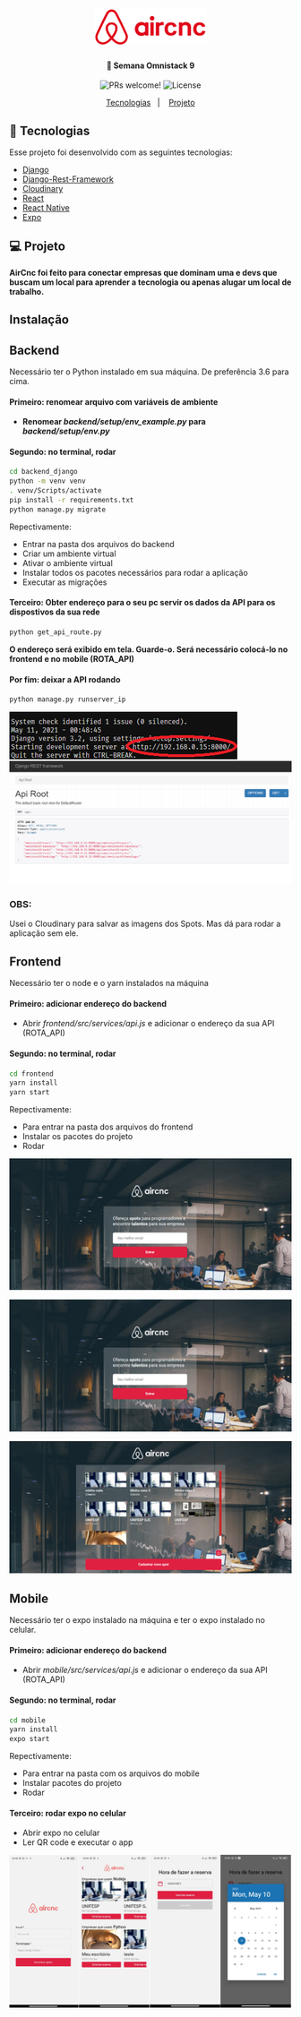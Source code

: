 <h1 align="center">
    <img alt="AirCnC" title="#delicinha" src="frontend/src/assets/logo-2.svg" width="200px" />
</h1>

<h4 align="center">
  🚀 Semana Omnistack 9
</h4>

<p align="center">
 <img src="https://img.shields.io/static/v1?label=PRs&message=welcome&color=7159c1&labelColor=000000" alt="PRs welcome!" />

  <img alt="License" src="https://img.shields.io/static/v1?label=license&message=MIT&color=7159c1&labelColor=000000">
</p>

<p align="center">
  <a href="#rocket-tecnologias">Tecnologias</a>&nbsp;&nbsp;&nbsp;|&nbsp;&nbsp;&nbsp;
  <a href="#-projeto">Projeto</a>
</p>

## :rocket: Tecnologias

Esse projeto foi desenvolvido com as seguintes tecnologias:

- [Django](https://www.djangoproject.com/)
- [Django-Rest-Framework](https://www.django-rest-framework.org/)
- [Cloudinary](https://cloudinary.com/)
- [React](https://reactjs.org)
- [React Native](https://facebook.github.io/react-native/)
- [Expo](https://expo.io/)

## 💻 Projeto
**AirCnc foi feito para conectar empresas que dominam uma e devs que buscam um local para aprender a tecnologia ou apenas alugar um local de trabalho.**


## Instalação
## Backend
Necessário ter o Python instalado em sua máquina. De preferência 3.6 para cima.

#### Primeiro: renomear arquivo com variáveis de ambiente
-  **Renomear _backend/setup/env_example.py_ para _backend/setup/env.py_**

#### Segundo: no terminal, rodar
```sh
cd backend_django
python -m venv venv
. venv/Scripts/activate
pip install -r requirements.txt
python manage.py migrate
```
Repectivamente:
- Entrar na pasta dos arquivos do backend
- Criar um ambiente virtual
- Ativar o ambiente virtual
- Instalar todos os pacotes necessários para rodar a aplicação
- Executar as migrações

#### Terceiro: Obter endereço para o seu pc servir os dados da API para os dispostivos da sua rede
```sh
python get_api_route.py
```
**O endereço será exibido em tela. Guarde-o. Será necessário colocá-lo no frontend e no mobile (ROTA_API)**

#### Por fim: deixar a API rodando

```sh
python manage.py runserver_ip
```

![API 0](/images/api_0.png?raw=true)
![API 1](/images/api_1.png?raw=true)

### OBS:
Usei o Cloudinary para salvar as imagens dos Spots. Mas dá para rodar a aplicação sem ele.

## Frontend
Necessário ter o node e o yarn instalados na máquina

#### Primeiro: adicionar endereço do backend
- Abrir *frontend/src/services/api.js* e adicionar o endereço da sua API (ROTA_API)

#### Segundo: no terminal, rodar
```sh
cd frontend
yarn install
yarn start
```
Repectivamente:
- Para entrar na pasta dos arquivos do frontend
- Instalar os pacotes do projeto
- Rodar


![Web 1](/images/web_1.png?raw=true)

![Web 2](/images/web_1.png?raw=true)

![Web 3](/images/web_2.png?raw=true)

## Mobile
Necessário ter o expo instalado na máquina e ter o expo instalado no celular.

#### Primeiro: adicionar endereço do backend
- Abrir *mobile/src/services/api.js* e adicionar o endereço da sua API (ROTA_API)

#### Segundo: no terminal, rodar
```sh
cd mobile
yarn install
expo start
```

Repectivamente:
- Para entrar na pasta com os arquivos do mobile
- Instalar pacotes do projeto
- Rodar

#### Terceiro: rodar expo no celular
- Abrir expo no celular
- Ler QR code e executar o app

![Mobile 0](/images/mobile_0.png?raw=true)
